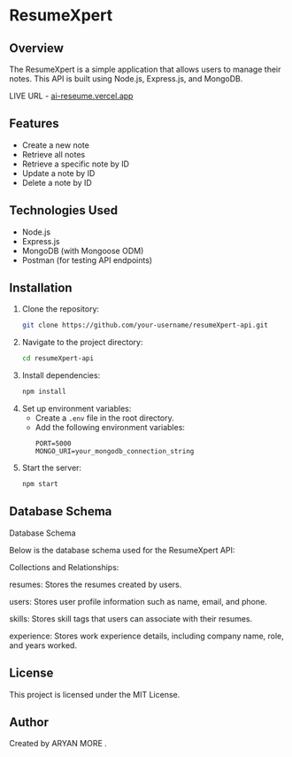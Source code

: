 # ResumeXpert 

## Overview
The ResumeXpert is a simple application that allows users to manage their notes. This API is built using Node.js, Express.js, and MongoDB.

LIVE URL - [ai-reseume.vercel.app](https://ai-reseume-f5dwhkscn-aryanmore325s-projects.vercel.app)

## Features
- Create a new note
- Retrieve all notes
- Retrieve a specific note by ID
- Update a note by ID
- Delete a note by ID

## Technologies Used
- Node.js
- Express.js
- MongoDB (with Mongoose ODM)
- Postman (for testing API endpoints)

## Installation

1. Clone the repository:
   ```bash
   git clone https://github.com/your-username/resumeXpert-api.git
   ```
2. Navigate to the project directory:
   ```bash
   cd resumeXpert-api
   ```
3. Install dependencies:
   ```bash
   npm install
   ```
4. Set up environment variables:
   - Create a `.env` file in the root directory.
   - Add the following environment variables:
     ```env
     PORT=5000
     MONGO_URI=your_mongodb_connection_string
     ```
5. Start the server:
   ```bash
   npm start
   ```



## Database Schema
Database Schema

Below is the database schema used for the ResumeXpert API:

Collections and Relationships:

resumes: Stores the resumes created by users.

users: Stores user profile information such as name, email, and phone.

skills: Stores skill tags that users can associate with their resumes.

experience: Stores work experience details, including company name, role, and years worked.



## License
This project is licensed under the MIT License.

## Author
Created by ARYAN MORE .

